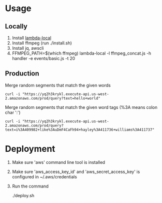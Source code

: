 # Usage

## Locally 

1. Install [lambda-local](https://www.npmjs.com/package/lambda-local)
2. Install ffmpeg (run ./install.sh)
3. Install jq, awscli
3. FFMPEG_PATH=$(which ffmpeg) lambda-local -l ffmpeg_concat.js -h handler -e events/basic.js -t 20

## Production

Merge random segments that match the given words

    curl -i "https://yq2h3krykl.execute-api.us-west-2.amazonaws.com/prod/query?text=hello+world"

Merge random segments that match the given word tags (%3A means colon char ':')

    curl -i "https://yq2h3krykl.execute-api.us-west-2.amazonaws.com/prod/query?text=i%3A409982+like%3AuDmF4CaFh94+hayley%3A411736+williams%3A411737"


# Deployment

1. Make sure 'aws' command line tool is installed
2. Make sure 'aws_access_key_id' and 'aws_secret_access_key' is configured in ~/.aws/credentials
3. Run the command

    ./deploy.sh







